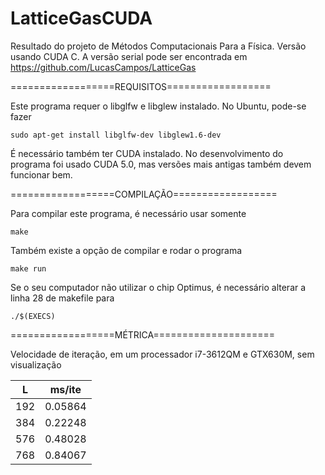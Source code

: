 LatticeGasCUDA
==============

Resultado do projeto de Métodos Computacionais Para a Física. Versão usando CUDA C. A versão serial pode ser encontrada em https://github.com/LucasCampos/LatticeGas

==================REQUISITOS==================

Este programa requer o libglfw e libglew instalado. No Ubuntu, pode-se fazer

	sudo apt-get install libglfw-dev libglew1.6-dev

É necessário também ter CUDA instalado. No desenvolvimento do programa foi usado CUDA 5.0, mas versões mais antigas também devem funcionar bem.

==================COMPILAÇÃO==================

Para compilar este programa, é necessário usar somente

	make

Também existe a opção de compilar e rodar o programa

	make run

Se o seu computador não utilizar o chip Optimus, é necessário alterar a linha 28 de makefile para

	./$(EXECS)

==================MÉTRICA=====================

Velocidade de iteração, em um processador i7-3612QM e GTX630M, sem visualização

|L   | ms/ite |
|----|--------|
|192 | 0.05864 |
|384 | 0.22248 |
|576 | 0.48028 |
|768 | 0.84067 |
